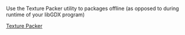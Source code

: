 Use the Texture Packer utility to packages offline (as opposed to during runtime of your libGDX program)

[Texture Packer](Texture-Packer)